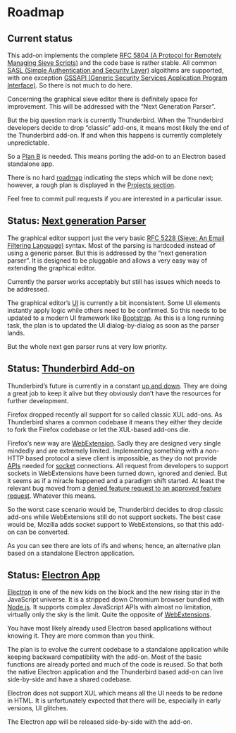 # Roadmap

## Current status

This add-on implements the complete [RFC 5804 (A Protocol for Remotely Managing Sieve Scripts)](https://wiki.tools.ietf.org/html/rfc5804) and the code base is rather stable. All common [SASL (Simple Authentication and Security Layer)](https://en.wikipedia.org/wiki/Simple_Authentication_and_Security_Layer) algoithms are supported, with one exception [GSSAPI (Generic Security Services Application Program Interface)](https://en.wikipedia.org/wiki/Generic_Security_Services_Application_Program_Interface).
So there is not much to do here.

Concerning the graphical sieve editor there is definitely space for improvement. This will be addressed with the “Next Generation Parser”.

But the big question mark is currently Thunderbird. When the Thunderbird developers decide to drop “classic” add-ons, it means most likely the end of the Thunderbird add-on. If and when this happens is currently completely unpredictable.

So a [Plan B](https://en.wikipedia.org/wiki/Contingency_plan) is needed. This means porting the add-on to an Electron based standalone app.

There is no hard [roadmap](https://en.wikipedia.org/wiki/Technology_roadmap) indicating the steps which will be done next; however, a rough plan is displayed in the [Projects section](https://github.com/thsmi/sieve/projects).

Feel free to commit pull requests if you are interested in a particular issue.

## Status: [Next generation Parser](https://github.com/thsmi/sieve/projects/1)

The graphical editor support just the very basic [RFC 5228 (Sieve: An Email Filtering Language)](https://tools.ietf.org/html/rfc5228) syntax. Most of the parsing is hardcoded instead of using a generic parser. But this is addressed by the “next generation parser”. It is designed to be pluggable and allows a very easy way of extending the graphical editor.

Currently the parser works acceptably but still has issues which needs to be addressed.

The graphical editor’s [UI](https://en.wikipedia.org/wiki/User_interface) is currently a bit inconsistent. Some UI elements instantly apply logic while others need to be confirmed. So this needs to be updated to a modern UI framework like [Bootstrap](https://getbootstrap.com/). As this is a long running task, the plan is to updated the UI dialog-by-dialog as soon as the parser lands.

But the whole next gen parser runs at very low priority.

## Status: [Thunderbird Add-on](https://github.com/thsmi/sieve/projects/4)

Thunderbird’s future is currently in a constant [up and down](
https://blog.mozilla.org/thunderbird/2017/12/new-thunderbird-releases-and-new-thunderbird-staff/). They are doing a great job to keep it alive but they obviously don’t have the resources for further development.

Firefox dropped recently all support for so called classic XUL add-ons. As Thunderbird shares a common codebase it means they either they decide to fork the Firefox codebase or let the XUL-based add-ons die.

Firefox’s new way are [WebExtension](https://developer.mozilla.org/en-US/Add-ons/WebExtensions). Sadly they are designed very single mindedly and are extremely limited. Implementing something with a non-HTTP based protocol a sieve client is impossible, as they do not provide [APIs](https://en.wikipedia.org/wiki/Application_programming_interface) needed for [socket](https://en.wikipedia.org/wiki/Network_socket) connections. All request from developers to support sockets in WebExtensions have been turned down, ignored and denied. But it seems as if a miracle happened and a paradigm shift started. At least the relevant bug moved from a [denied feature request to an approved feature request](http://www.agmweb.ca/2017-12-21-design-decision/). Whatever this means.

So the worst case scenario would be, Thunderbird decides to drop classic add-ons while WebExtensions still do not support sockets.
The best case would be, Mozilla adds socket support to WebExtensions, so that this add-on can be converted.

As you can see there are lots of ifs and whens; hence, an alternative plan based on a standalone Electron application.

## Status: [Electron App](https://github.com/thsmi/sieve/projects/3)

[Electron](https://electronjs.org/) is one of the new kids on the block and the new rising star in the JavaScript universe. It is a stripped down Chromium browser bundled with [Node.js](https://nodejs.org/). It supports complex JavaScript APIs with almost no limitation, virtually only the sky is the limit. Quite the opposite of [WebExtensions](https://developer.mozilla.org/en-US/Add-ons/WebExtensions).

You have most likely already used Electron based applications without knowing it. They are more common than you think.

The plan is to evolve the current codebase to a standalone application while keeping backward compatibility with the add-on. Most of the basic functions are already ported and much of the code is reused. So that both the native Electron application and the Thunderbird based add-on can live side-by-side and have a shared codebase.

Electron does not support XUL which means all the UI needs to be redone in HTML. It is unfortunately expected that there will be, especially in early versions, UI glitches.

The Electron app will be released side-by-side with the add-on.
